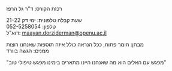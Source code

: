 רכזת הקורס: ד"ר גל הרפז

שעת קבלה טלפונית: ימי דק 21-22  
טלפון: 052-5258054  
דוא"ל: maayan.dorziderman@openu.ac.il  
  
מבחן: חומר פתוח, ככל הנראה כולל איזה תוספות שאנחנו רוצות  
ממנים: הגשה בוורד

"מפגש עם האלים הוא מה שאנחנו היינו מתארים בימינו מפגש טיפולי טוב"